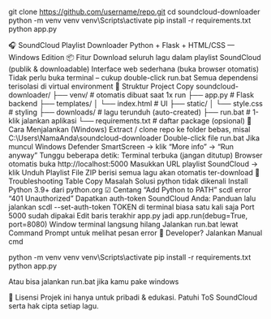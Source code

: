 git clone https://github.com/username/repo.git
cd soundcloud-downloader
python -m venv venv
venv\Scripts\activate
pip install -r requirements.txt
python app.py

🎧 SoundCloud Playlist Downloader
Python + Flask + HTML/CSS — Windows Edition
📦 Fitur
Download seluruh lagu dalam playlist SoundCloud (publik & downloadable)
Interface web sederhana (buka browser otomatis)
Tidak perlu buka terminal – cukup double-click run.bat
Semua dependensi terisolasi di virtual environment
📁 Struktur Project
Copy
soundcloud-downloader/
├── venv/                 # otomatis dibuat saat 1x run
├── app.py                # Flask backend
├── templates/
│   └── index.html        # UI
├── static/
│   └── style.css         # styling
├── downloads/            # lagu terunduh (auto-created)
├── run.bat               # 1-klik jalankan aplikasi
└── requirements.txt      # daftar package (opsional)
🚀 Cara Menjalankan (Windows)
Extract / clone repo ke folder bebas, misal C:\Users\NamaAnda\soundcloud-downloader
Double-click file run.bat
Jika muncul Windows Defender SmartScreen → klik “More info” → “Run anyway”
Tunggu beberapa detik:
Terminal terbuka (jangan ditutup)
Browser otomatis buka http://localhost:5000
Masukkan URL playlist SoundCloud → klik Unduh Playlist
File ZIP berisi semua lagu akan otomatis ter-download
🔧 Troubleshooting
Table
Copy
Masalah	Solusi
python tidak dikenali	Install Python 3.9+ dari python.org ☑ Centang “Add Python to PATH”
scdl error “401 Unauthorized”	Dapatkan auth-token SoundCloud Anda: Panduan lalu jalankan scdl --set-auth-token TOKEN di terminal biasa satu kali saja
Port 5000 sudah dipakai	Edit baris terakhir app.py jadi app.run(debug=True, port=8080)
Window terminal langsung hilang	Jalankan run.bat lewat Command Prompt untuk melihat pesan error
🧪 Developer? Jalankan Manual
cmd

python -m venv venv
venv\Scripts\activate
pip install -r requirements.txt
python app.py

Atau bisa jalankan run.bat jika kamu pake windows

📄 Lisensi
Projek ini hanya untuk pribadi & edukasi. Patuhi ToS SoundCloud serta hak cipta setiap lagu.